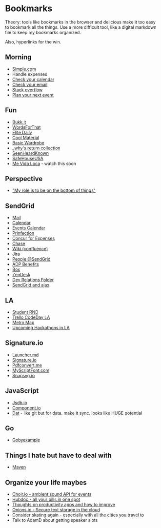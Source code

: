 # Bookmarks

Theory: tools like bookmarks in the browser and delicious make it too easy
to bookmark all the things. Use a more difficult tool, like a digital
markdown file to keep my bookmarks organized.

Also, hyperlinks for the win.
## Morning

* [Simple.com](http://simple.com)
* Handle expenses
* [Check your calendar](https://calendar.google.com/a/sendgrid.com)
* [Check your email](https://mail.google.com/a/sendgrid.com)
* [Stack overflow](http://stackoverflow.com/search?tab=newest&q=sendgrid)
* [Plan your next event](https://basecamp.com/1901156/calendar)

## Fun

* [Bukk.it](http://bukk.it/)
* [WordsForThat](http://www.wordsforthat.com/)
* [Elite Daily](http://elitedaily.com/)
* [Cool Material](http://coolmaterial.com/)
* [Basic Wardrobe](http://www.reddit.com/r/malefashionadvice/comments/mu2zu/the_basic_wardrobe_30/)
* [_why's return collection](http://www.scribd.com/collections/4230124/-why-s-return)
* [SeenHeardKnown](http://seenheardknown.com/)
* [SafeHouseUSA](http://safehouseusa.com/)
* [Me Vida Loca](http://www.youtube.com/watch?v=EWY3FyD18y4) - watch this soon

## Perspective

* ["My role is to be on the bottom of things"](http://www-cs-faculty.stanford.edu/~uno/email.html)

## SendGrid

* [Mail](https://mail.google.com/a/sendgrid.com)
* [Calendar](https://calendar.google.com/a/sendgrid.com)
* [Events Calendar](https://basecamp.com/1901156/calendar)
* [Prinfection](https://www.printfection.com/account/secure_login.php)
* [Concur for Expenses](https://www.concursolutions.com/portal.asp)
* [Chase](https://chaseonline.chase.com/Logon.aspx)
* [Wiki (confluence)](https://wiki.sendgrid.net)
* [Jira](https://jira.sendgrid.net)
* [People @SendGrid](https://sites.google.com/a/sendgrid.com/portal/departments/human-resources/peoplegallery)
* [ADP Benefits](https://workforcenow.adp.com/public/index.htm)
* [Box](https://sendgrid.app.box.com)
* [ZenDesk](http://sendgrid.zendesk.com)
* [Dev Relations Folder](https://drive.google.com/a/sendgrid.com/folderview?id=0BylUy8qNrn_VTmZKNlNIcU5aVjA&usp=sharing)
* [SendGrid and ajax](https://gist.github.com/scottmotte/6fa978692af8bcc32763)

## LA

* [Student RND](https://drive.google.com/a/sendgrid.com/folderview?id=0B-wCyigKjlrpdWN0M2k3WTRVWms&usp=sharing)
* [Trello CodeDay LA](https://trello.com/b/3d9E9QLZ/codeday-la-2014)
* [Metro Map](http://upload.wikimedia.org/wikipedia/commons/6/6b/Spring-2012-LACMTA-Map.png)
* [Upcoming Hackathons in LA](http://www.hackathon.io/events?utf8=%E2%9C%93&term=&location=Los+Angeles&commit=filter)

## Signature.io

* [Launcher.md](https://gist.github.com/scottmotte/5a7783007e98c3ae08dd)
* [Signature.io](http://signature.io)
* [Pdfconvert.me](https://pdfconvert.me)
* [MyScriptFont.com](http://www.myscriptfont.com/)
* [Snapsvg.io](http://snapsvg.io/)

## JavaScript

* [Jsdb.io](http://www.jsdb.io/) 
* [Component.io](http://component.io/)
* [Dat](https://github.com/maxogden/dat) - like git but for data. make it sync. looks like HUGE potential

## Go

* [Gobyexample](https://gobyexample.com/)

## Things I hate but have to deal with

* [Maven](http://search.maven.org/)

## Organize your life maybes

* [Choir.io - ambient sound API for events](https://choir.io/)
* [Hubdoc - all your bills in one spot](http://www.hubdoc.com/) 
* [Thoughts on productivity apps and how to improve](http://www.visakanv.com/blog/2013/09/productivity-apps-fill-buckets-when-they-should-be-lighting-fires/)
* [Onions.io - Secure text storage in the cloud](https://www.onions.io/)
* [Consider skating again - especially with all the cities you travel to](http://www.thrashermagazine.com/component/option,com_hwdvideoshare/Itemid,90/lang,en/task,viewvideo/video_id,2355/)
* Talk to AdamD about getting speaker slots

